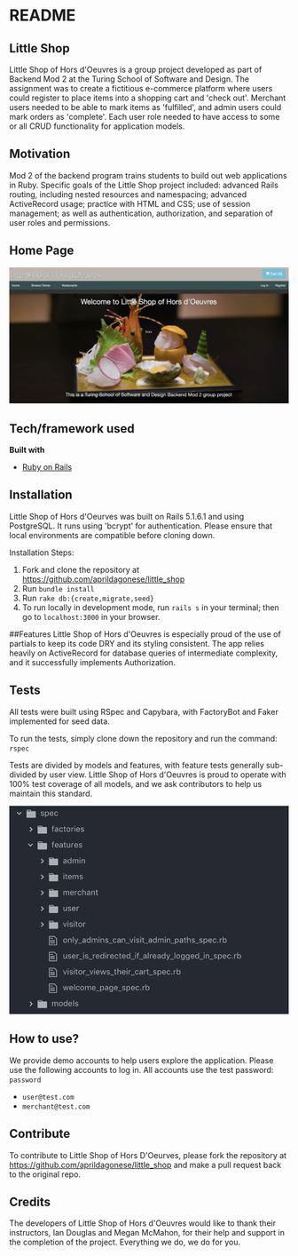 # README

## Little Shop
Little Shop of Hors d'Oeuvres is a group project developed as part of Backend Mod 2 at the Turing School of Software and Design. The assignment was to create a fictitious e-commerce platform where users could register to place items into a shopping cart and 'check out'. Merchant users needed to be able to mark items as 'fulfilled', and admin users could mark orders as 'complete'. Each user role needed to have access to some or all CRUD functionality for application models.

## Motivation
Mod 2 of the backend program trains students to build out web applications in Ruby. Specific goals of the Little Shop project included: advanced Rails routing, including nested resources and namespacing; advanced ActiveRecord usage; practice with HTML and CSS; use of session management; as well as authentication, authorization, and separation of user roles and permissions.

## Home Page
![Little Shop Home Page](app/assets/images/homepage.png?raw=true "Little Shop Home Page")

## Tech/framework used
<b>Built with</b>
- [Ruby on Rails](https://rubyonrails.org/)

## Installation
Little Shop of Hors d'Oeurves was built on Rails 5.1.6.1 and using PostgreSQL. It runs using 'bcrypt' for authentication. Please ensure that local environments are compatible before cloning down.

Installation Steps:
1. Fork and clone the repository at https://github.com/aprildagonese/little_shop
2. Run `bundle install`
3. Run `rake db:{create,migrate,seed}`
4. To run locally in development mode, run `rails s` in your terminal; then go to `localhost:3000` in your browser.

##Features
Little Shop of Hors d'Oeuvres is especially proud of the use of partials to keep its code DRY and its styling consistent. The app relies heavily on ActiveRecord for database queries of intermediate complexity, and it successfully implements Authorization.

## Tests
All tests were built using RSpec and Capybara, with FactoryBot and Faker implemented for seed data.

To run the tests, simply clone down the repository and run the command: `rspec`

Tests are divided by models and features, with feature tests generally sub-divided by user view. Little Shop of Hors d'Oeuvres is proud to operate with 100% test coverage of all models, and we ask contributors to help us maintain this standard.

![Little Shop Test Suite](app/assets/images/test-suite.png?raw=true "Test Suite")

## How to use?
We provide demo accounts to help users explore the application. Please use the following accounts to log in. All accounts use the test password: `password`
- `user@test.com`
- `merchant@test.com`

## Contribute
To contribute to Little Shop of Hors D'Oeurves, please fork the repository at https://github.com/aprildagonese/little_shop and make a pull request back to the original repo.

## Credits
The developers of Little Shop of Hors d'Oeuvres would like to thank their instructors, Ian Douglas and Megan McMahon, for their help and support in the completion of the project. Everything we do, we do for you.

